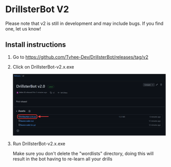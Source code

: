 # DrillsterBot V2
Please note that v2 is still in development and may include bugs.
If you find one, let us know!
## Install instructions
1. Go to https://github.com/Tvhee-Dev/DrillsterBot/releases/tag/v2
2. Click on DrillsterBot-v2.x.exe

    ![Step 2](readme/Step2.png?raw=true)
3. Run DrillsterBot-v2.x.exe

   Make sure you don't delete the "wordlists" directory, doing this will result in the bot having to re-learn all your drills
